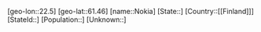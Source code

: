 ﻿---
location: [61.46,22.5]
mapzoom: [7,12] 
mapmarker: city 
type: City
tags:
- geo/City


SpocWebEntityId: 32937
isDeleted: false
confidential: public

---
[geo-lon::22.5]
[geo-lat::61.46]
[name::Nokia]
[State::]
[Country::[[Finland]]]
[StateId::]
[Population::]
[Unknown::]

